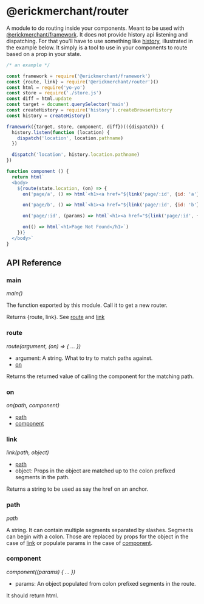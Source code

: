 # @erickmerchant/router

A module to do routing inside your components. Meant to be used with [@erickmerchant/framework](https://github.com/erickmerchant/framework). It does not provide history api listening and dispatching. For that you'll have to use something like [history](https://npmjs.com/package/history), illustrated in the example below. It simply is a tool to use in your components to route based on a prop in your state.

``` javascript
/* an example */

const framework = require('@erickmerchant/framework')
const {route, link} = require('@erickmerchant/router')()
const html = require('yo-yo')
const store = require('./store.js')
const diff = html.update
const target = document.querySelector('main')
const createHistory = require('history').createBrowserHistory
const history = createHistory()

framework({target, store, component, diff})(({dispatch}) {
  history.listen(function (location) {
    dispatch('location', location.pathname)
  })

  dispatch('location', history.location.pathname)
})

function component () {
  return html`
  <body>
    ${route(state.location, (on) => {
      on('page/a', () => html`<h1><a href="${link('page/:id', {id: 'a'})}">Page A</a></h1>`)

      on('page/b', () => html`<h1><a href="${link('page/:id', {id: 'b'})}">Page B</a></h1>`)

      on('page/:id', (params) => html`<h1><a href="${link('page/:id', {id: params.id})}">Page ${params.id}</a></h1>`)

      on(() => html`<h1>Page Not Found</h1>`)
    })}
  </body>`
}
```

## API Reference

### main

_main()_

The function exported by this module. Call it to get a new router.

Returns {route, link}. See [route](#route) and [link](#link)

### route

_route(argument, (on) => { ... })_

- argument: A string. What to try to match paths against.
- [on](#on)

Returns the returned value of calling the component for the matching path.

### on

_on(path, component)_

- [path](#path)
- [component](#component)

### link

_link(path, object)_

- [path](#path)
- object: Props in the object are matched up to the colon prefixed segments in the path.

Returns a string to be used as say the href on an anchor.

### path

_path_

A string. It can contain multiple segments separated by slashes. Segments can begin with a colon. Those are replaced by props for the object in the case of [link](#link) or populate params in the case of [component](#component).

### component

_component((params) { ... })_

- params: An object populated from colon prefixed segments in the route.

It should return html.

